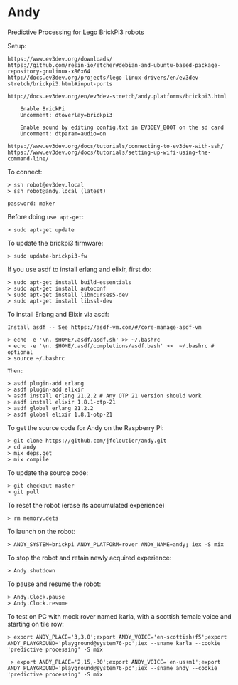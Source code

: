# Andy

Predictive Processing for Lego BrickPi3 robots

Setup:

    https://www.ev3dev.org/downloads/
    https://github.com/resin-io/etcher#debian-and-ubuntu-based-package-repository-gnulinux-x86x64
    http://docs.ev3dev.org/projects/lego-linux-drivers/en/ev3dev-stretch/brickpi3.html#input-ports

    http://docs.ev3dev.org/en/ev3dev-stretch/andy.platforms/brickpi3.html

        Enable BrickPi
        Uncomment: dtoverlay=brickpi3

        Enable sound by editing config.txt in EV3DEV_BOOT on the sd card
        Uncomment: dtparam=audio=on

    https://www.ev3dev.org/docs/tutorials/connecting-to-ev3dev-with-ssh/
    https://www.ev3dev.org/docs/tutorials/setting-up-wifi-using-the-command-line/

To connect:

    > ssh robot@ev3dev.local
    > ssh robot@andy.local (latest)
    
    password: maker

Before doing `use apt-get`:

    > sudo apt-get update

To update the brickpi3 firmware:

    > sudo update-brickpi3-fw


If you use asdf to install erlang and elixir, first do:

    > sudo apt-get install build-essentials
    > sudo apt-get install autoconf
    > sudo apt-get install libncurses5-dev
    > sudo apt-get install libssl-dev

To install Erlang and Elixir via asdf:

    Install asdf -- See https://asdf-vm.com/#/core-manage-asdf-vm

    > echo -e '\n. $HOME/.asdf/asdf.sh' >> ~/.bashrc
    > echo -e '\n. $HOME/.asdf/completions/asdf.bash' >>  ~/.bashrc # optional
    > source ~/.bashrc

    Then:

    > asdf plugin-add erlang
    > asdf plugin-add elixir
    > asdf install erlang 21.2.2 # Any OTP 21 version should work
    > asdf install elixir 1.8.1-otp-21
    > asdf global erlang 21.2.2
    > asdf global elixir 1.8.1-otp-21

To get the source code for Andy on the Raspberry Pi:

    > git clone https://github.com/jfcloutier/andy.git
    > cd andy
    > mix deps.get
    > mix compile
    
To update the source code:

    > git checkout master
    > git pull
    
To reset the robot (erase its accumulated experience)

    > rm memory.dets

To launch on the robot:

    > ANDY_SYSTEM=brickpi ANDY_PLATFORM=rover ANDY_NAME=andy; iex -S mix
    
To stop the robot and retain newly acquired experience:

    > Andy.shutdown

To pause and resume the robot:

    > Andy.Clock.pause
    > Andy.Clock.resume


To test on PC with mock rover named karla, with a scottish female voice and starting on tile row:

    > export ANDY_PLACE='3,3,0';export ANDY_VOICE='en-scottish+f5';export ANDY_PLAYGROUND='playground@system76-pc';iex --sname karla --cookie 'predictive processing' -S mix

     > export ANDY_PLACE='2,15,-30';export ANDY_VOICE='en-us+m1';export ANDY_PLAYGROUND='playground@system76-pc';iex --sname andy --cookie 'predictive processing' -S mix



